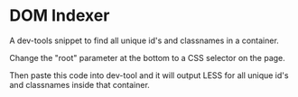 # DOM Indexer

A dev-tools snippet to find all unique id's and classnames in a container.

Change the "root" parameter at the bottom to a CSS selector on the page.

Then paste this code into dev-tool and it will output LESS for all unique id's and classnames inside that container.
